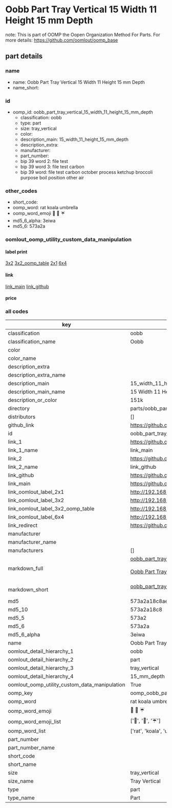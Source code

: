 # Oobb Part Tray Vertical 15 Width 11 Height 15 mm Depth  

note: This is part of OOMP the Oopen Organization Method For Parts. For more details: https://github.com/oomlout/oomp_base

##  part details
  







### name
* name: Oobb Part Tray Vertical 15 Width 11 Height 15 mm Depth
* name_short: 
### id
* oomp_id: oobb_part_tray_vertical_15_width_11_height_15_mm_depth
  * classification: oobb
  * type: part
  * size: tray_vertical
  * color: 
  * description_main: 15_width_11_height_15_mm_depth
  * description_extra: 
  * manufacturer: 
  * part_number: 
  * bip 39 word 2: file test
  * bip 39 word 3: file test carbon
  * bip 39 word: file test carbon october process ketchup broccoli purpose boil position other air

### other_codes
* short_code: 
* oomp_word: rat koala umbrella
* oomp_word_emoji :rat: :koala: :umbrella:
* md5_6_alpha: 3eiwa
* md5_6: 573a2a






### oomlout_oomp_utility_custom_data_manipulation
#### label print
[3x2](http://192.168.1.245:1112/?label=oomp%203eiwa)
[3x2_oomp_table](http://192.168.1.108:1112/?label=oomp%203eiwa)
[2x1](http://192.168.1.242:1112/?label=oomp%203eiwa)
[6x4](http://192.168.1.55:1112/?label=oomp%203eiwa)    

#### link

[link_main](https://github.com/oomlout/oomlout_oomp_version_1_messy/tree/main/parts/oobb_part_tray_vertical_15_width_11_height_15_mm_depth) [link_github](https://github.com/oomlout/oomlout_oomp_version_1_messy/tree/main/parts/oobb_part_tray_vertical_15_width_11_height_15_mm_depth)                             

#### price







### all codes 
| key | value |  
| --- | --- |  
| classification | oobb |  
| classification_name | Oobb |  
| color |  |  
| color_name |  |  
| description_extra |  |  
| description_extra_name |  |  
| description_main | 15_width_11_height_15_mm_depth |  
| description_main_name | 15 Width 11 Height 15 mm Depth |  
| description_or_color | 151k |  
| directory | parts/oobb_part_tray_vertical_15_width_11_height_15_mm_depth |  
| distributors | [] |  
| github_link | https://github.com/oomlout/oomlout_oomp_part_src/tree/main/parts/oobb_part_tray_vertical_15_width_11_height_15_mm_depth |  
| id | oobb_part_tray_vertical_15_width_11_height_15_mm_depth |  
| link_1 | https://github.com/oomlout/oomlout_oomp_version_1_messy/tree/main/parts/oobb_part_tray_vertical_15_width_11_height_15_mm_depth |  
| link_1_name | link_main |  
| link_2 | https://github.com/oomlout/oomlout_oomp_version_1_messy/tree/main/parts/oobb_part_tray_vertical_15_width_11_height_15_mm_depth |  
| link_2_name | link_github |  
| link_github | https://github.com/oomlout/oomlout_oomp_version_1_messy/tree/main/parts/oobb_part_tray_vertical_15_width_11_height_15_mm_depth |  
| link_main | https://github.com/oomlout/oomlout_oomp_version_1_messy/tree/main/parts/oobb_part_tray_vertical_15_width_11_height_15_mm_depth |  
| link_oomlout_label_2x1 | http://192.168.1.242:1112/?label=oomp%203eiwa |  
| link_oomlout_label_3x2 | http://192.168.1.245:1112/?label=oomp%203eiwa |  
| link_oomlout_label_3x2_oomp_table | http://192.168.1.108:1112/?label=oomp%203eiwa |  
| link_oomlout_label_6x4 | http://192.168.1.55:1112/?label=oomp%203eiwa |  
| link_redirect | https://github.com/oomlout/oomlout_oomp_version_1_messy/tree/main/parts/oobb_part_tray_vertical_15_width_11_height_15_mm_depth |  
| manufacturer |  |  
| manufacturer_name |  |  
| manufacturers | [] |  
| markdown_full | [oobb_part_tray_vertical_15_width_11_height_15_mm_depth](none)<br>[](none)<br>[Oobb Part Tray Vertical 15 Width 11 Height 15 Mm Depth](none)<br><br> |  
| markdown_short | [oobb_part_tray_vertical_15_width_11_height_15_mm_depth](none)<br><br> |  
| md5 | 573a2a18c8ae638de7d5c99044f7e2b1 |  
| md5_10 | 573a2a18c8 |  
| md5_5 | 573a2 |  
| md5_6 | 573a2a |  
| md5_6_alpha | 3eiwa |  
| name | Oobb Part Tray Vertical 15 Width 11 Height 15 mm Depth |  
| oomlout_detail_hierarchy_1 | oobb |  
| oomlout_detail_hierarchy_2 | part |  
| oomlout_detail_hierarchy_3 | tray_vertical |  
| oomlout_detail_hierarchy_4 | 15_mm_depth |  
| oomlout_oomp_utility_custom_data_manipulation | True |  
| oomp_key | oomp_oobb_part_tray_vertical_15_width_11_height_15_mm_depth |  
| oomp_word | rat koala umbrella |  
| oomp_word_emoji | :rat: :koala: :umbrella: |  
| oomp_word_emoji_list | [':rat:', ':koala:', ':umbrella:'] |  
| oomp_word_list | ['rat', 'koala', 'umbrella'] |  
| part_number |  |  
| part_number_name |  |  
| short_code |  |  
| short_name |  |  
| size | tray_vertical |  
| size_name | Tray Vertical |  
| type | part |  
| type_name | Part |  
